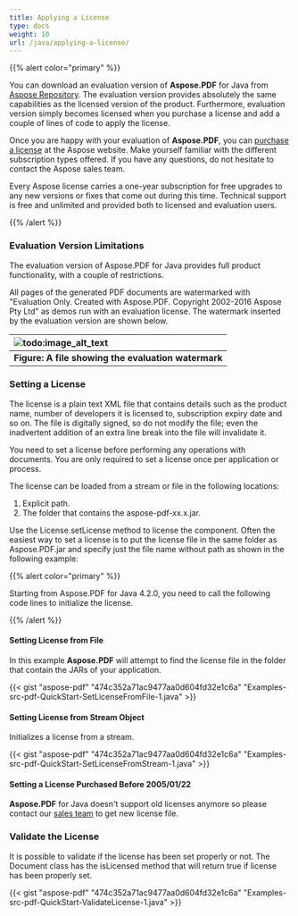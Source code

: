 ```yaml
---
title: Applying a License
type: docs
weight: 10
url: /java/applying-a-license/
---
```


{{% alert color="primary" %}} 

You can download an evaluation version of **Aspose.PDF** for Java from [Aspose Repository](https://repository.aspose.com/webapp/#/artifacts/browse/tree/General/repo/com/aspose/aspose-pdf). The evaluation version provides absolutely the same capabilities as the licensed version of the product. Furthermore, evaluation version simply becomes licensed when you purchase a license and add a couple of lines of code to apply the license.

Once you are happy with your evaluation of **Aspose.PDF**, you can [purchase a license](https://purchase.aspose.com/) at the Aspose website. Make yourself familiar with the different subscription types offered. If you have any questions, do not hesitate to contact the Aspose sales team.

Every Aspose license carries a one-year subscription for free upgrades to any new versions or fixes that come out during this time. Technical support is free and unlimited and provided both to licensed and evaluation users.

{{% /alert %}} 
### **Evaluation Version Limitations**
The evaluation version of Aspose.PDF for Java provides full product functionality, with a couple of restrictions.

All pages of the generated PDF documents are watermarked with "Evaluation Only. Created with Aspose.PDF. Copyright 2002-2016 Aspose Pty Ltd" as demos run with an evaluation license. The watermark inserted by the evaluation version are shown below.

|![todo:image_alt_text](http://i.imgur.com/bNVuzsU.png)|
| :- |
|**Figure: A file showing the evaluation watermark**|
### **Setting a License**
The license is a plain text XML file that contains details such as the product name, number of developers it is licensed to, subscription expiry date and so on. The file is digitally signed, so do not modify the file; even the inadvertent addition of an extra line break into the file will invalidate it.

You need to set a license before performing any operations with documents. You are only required to set a license once per application or process.

The license can be loaded from a stream or file in the following locations:

1. Explicit path.
1. The folder that contains the aspose-pdf-xx.x.jar.

Use the License.setLicense method to license the component. Often the easiest way to set a license is to put the license file in the same folder as Aspose.PDF.jar and specify just the file name without path as shown in the following example:

{{% alert color="primary" %}} 

Starting from Aspose.PDF for Java 4.2.0, you need to call the following code lines to initialize the license.

{{% /alert %}} 

#### **Setting License from File**
In this example **Aspose.PDF** will attempt to find the license file in the folder that contain the JARs of your application.


{{< gist "aspose-pdf" "474c352a71ac9477aa0d604fd32e1c6a" "Examples-src-pdf-QuickStart-SetLicenseFromFile-1.java" >}}
#### **Setting License from Stream Object**
Initializes a license from a stream.



{{< gist "aspose-pdf" "474c352a71ac9477aa0d604fd32e1c6a" "Examples-src-pdf-QuickStart-SetLicenseFromStream-1.java" >}}
#### **Setting a License Purchased Before 2005/01/22**
**Aspose.PDF** for Java doesn't support old licenses anymore so please contact our [sales team](https://company.aspose.com/contact) to get new license file.
### **Validate the License**
It is possible to validate if the license has been set properly or not. The Document class has the isLicensed method that will return true if license has been properly set.



{{< gist "aspose-pdf" "474c352a71ac9477aa0d604fd32e1c6a" "Examples-src-pdf-QuickStart-ValidateLicense-1.java" >}}
